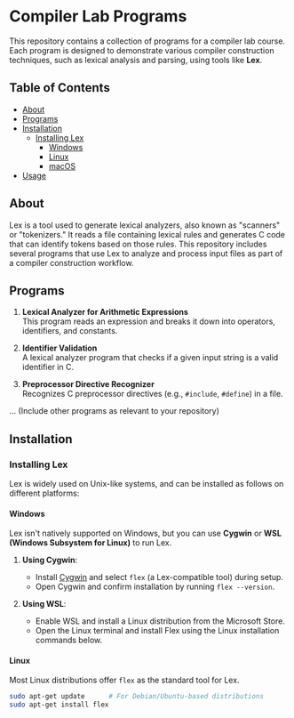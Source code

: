 # Compiler Lab Programs

This repository contains a collection of programs for a compiler lab course. Each program is designed to demonstrate various compiler construction techniques, such as lexical analysis and parsing, using tools like **Lex**.

## Table of Contents
- [About](#about)
- [Programs](#programs)
- [Installation](#installation)
  - [Installing Lex](#installing-lex)
    - [Windows](#windows)
    - [Linux](#linux)
    - [macOS](#macos)
- [Usage](#usage)

## About

Lex is a tool used to generate lexical analyzers, also known as "scanners" or "tokenizers." It reads a file containing lexical rules and generates C code that can identify tokens based on those rules. This repository includes several programs that use Lex to analyze and process input files as part of a compiler construction workflow.

## Programs

1. **Lexical Analyzer for Arithmetic Expressions**  
   This program reads an expression and breaks it down into operators, identifiers, and constants.

2. **Identifier Validation**  
   A lexical analyzer program that checks if a given input string is a valid identifier in C.

3. **Preprocessor Directive Recognizer**  
   Recognizes C preprocessor directives (e.g., `#include`, `#define`) in a file.

... (Include other programs as relevant to your repository)

## Installation

### Installing Lex

Lex is widely used on Unix-like systems, and can be installed as follows on different platforms:

#### Windows

Lex isn't natively supported on Windows, but you can use **Cygwin** or **WSL (Windows Subsystem for Linux)** to run Lex.

1. **Using Cygwin**:
   - Install [Cygwin](https://www.cygwin.com/) and select `flex` (a Lex-compatible tool) during setup.
   - Open Cygwin and confirm installation by running `flex --version`.

2. **Using WSL**:
   - Enable WSL and install a Linux distribution from the Microsoft Store.
   - Open the Linux terminal and install Flex using the Linux installation commands below.

#### Linux

Most Linux distributions offer `flex` as the standard tool for Lex.

```bash
sudo apt-get update      # For Debian/Ubuntu-based distributions
sudo apt-get install flex

